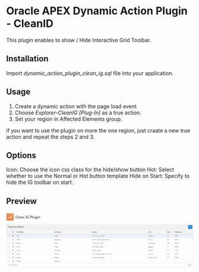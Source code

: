 # Oracle APEX Dynamic Action Plugin - CleanID
This plugin enables to show / Hide Interactive Grid Toolbar.

## Installation ##
Import *dynamic_action_plugin_clean_ig.sql* file into your application.

## Usage ##
1. Create a dynamic action with the page load event
2. Choose *Explorer-CleanIG [Plug-In]* as a true action.
3. Set your region in Affected Elements group.

if you want to use the plugin on more the one region, just craate a new true action and repeat the steps 2 and 3.

## Options ##
Icon: Choose the icon css class for the hide/show button
Hot:  Select whether to use the Normal or Hot button template
Hide on Start: Specify to hide the IG toolbar on start.

## Preview ##

![Preview](plugin_preview.gif)
